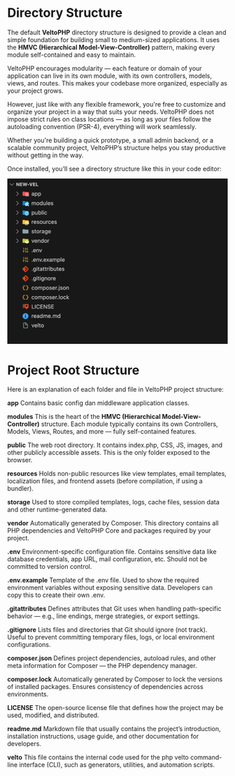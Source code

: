 # Directory Structure

The default **VeltoPHP** directory structure is designed to provide a clean and simple foundation for building small to medium-sized applications. It uses the **HMVC (Hierarchical Model-View-Controller)** pattern, making every module self-contained and easy to maintain.

VeltoPHP encourages modularity — each feature or domain of your application can live in its own module, with its own controllers, models, views, and routes. This makes your codebase more organized, especially as your project grows.

However, just like with any flexible framework, you're free to customize and organize your project in a way that suits your needs. VeltoPHP does not impose strict rules on class locations — as long as your files follow the autoloading convention (PSR-4), everything will work seamlessly.

Whether you're building a quick prototype, a small admin backend, or a scalable community project, VeltoPHP’s structure helps you stay productive without getting in the way.

Once installed, you’ll see a directory structure like this in your code editor:

![VeltoPHP Banner](https://raw.githubusercontent.com/veltophp/velto-img-ss/refs/heads/main/Screenshot%202025-08-03%20at%2021.08.12.png)

# Project Root Structure

Here is an explanation of each folder and file in VeltoPHP project structure:

**app**
Contains basic config dan middleware application classes.

**modules**
This is the heart of the **HMVC (Hierarchical Model-View-Controller)** structure. Each module typically contains its own Controllers, Models, Views, Routes, and more — fully self-contained features.

**public**
The web root directory. It contains index.php, CSS, JS, images, and other publicly accessible assets. This is the only folder exposed to the browser.

**resources**
Holds non-public resources like view templates, email templates, localization files, and frontend assets (before compilation, if using a bundler).

**storage**
Used to store compiled templates, logs, cache files, session data and other runtime-generated data.

**vendor**
Automatically generated by Composer. This directory contains all PHP dependencies and VeltoPHP Core and packages required by your project.

**.env**
Environment-specific configuration file. Contains sensitive data like database credentials, app URL, mail configuration, etc. Should not be committed to version control.

**.env.example**
Template of the .env file. Used to show the required environment variables without exposing sensitive data. Developers can copy this to create their own .env.

**.gitattributes**
Defines attributes that Git uses when handling path-specific behavior — e.g., line endings, merge strategies, or export settings.

**.gitignore**
Lists files and directories that Git should ignore (not track). Useful to prevent committing temporary files, logs, or local environment configurations.

**composer.json**
Defines project dependencies, autoload rules, and other meta information for Composer — the PHP dependency manager.

**composer.lock**
Automatically generated by Composer to lock the versions of installed packages. Ensures consistency of dependencies across environments.

**LICENSE**
The open-source license file that defines how the project may be used, modified, and distributed.

**readme.md**
Markdown file that usually contains the project’s introduction, installation instructions, usage guide, and other documentation for developers.

**velto**
This file contains the internal code used for the php velto command-line interface (CLI), such as generators, utilities, and automation scripts.

